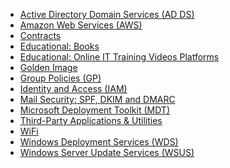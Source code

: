 * [Active Directory Domain Services (AD DS)](https://github.com/MartijnHoekstra2/IT-Handbook-guide/blob/master/Active%20Directory%20Domain%20Services%20(AD%20DS).md)
* [Amazon Web Services (AWS)](https://github.com/MartijnHoekstra2/IT-Handbook-guide/blob/master/Amazon%20Web%20Services%20(AWS).md)
* [Contracts](https://github.com/MartijnHoekstra2/IT-Handbook-guide/blob/master/Contracts.md)
* [Educational: Books](https://github.com/MartijnHoekstra2/IT-Handbook-guide/blob/master/Educational:%20Books.md)
* [Educational: Online IT Training Videos Platforms](https://github.com/MartijnHoekstra2/IT-Handbook-guide/blob/master/Educational:%20Online%20IT%20Training%20Videos%20Platforms.md)
* [Golden Image](https://github.com/MartijnHoekstra2/IT-Handbook-guide/blob/master/Golden%20Image.md)
* [Group Policies (GP)](https://github.com/MartijnHoekstra2/IT-Handbook-guide/blob/master/Group%20Policies%20(GP).md)
* [Identity and Access (IAM)](https://github.com/MartijnHoekstra2/IT-Handbook-guide/blob/master/Identity%20and%20Access%20(IAM).md)
* [Mail Security: SPF, DKIM and DMARC](https://github.com/MartijnHoekstra2/IT-Handbook-guide/blob/master/Mail%20Security:%20SPF%2C%20DKIM%20and%20DMARC.md)
* [Microsoft Deployment Toolkit (MDT)](https://github.com/MartijnHoekstra2/IT-Handbook-guide/blob/master/Microsoft%20Deployment%20Toolkit%20(MDT).md)
* [Third-Party Applications & Utilities](https://github.com/MartijnHoekstra2/IT-Handbook-guide/blob/master/Third-Party%20Applications%20%26%20Utilities.md)
* [WiFi](https://github.com/MartijnHoekstra2/IT-Handbook-guide/blob/master/WiFi.md)
* [Windows Deployment Services (WDS)](https://github.com/MartijnHoekstra2/IT-Handbook-guide/blob/master/Windows%20Deployment%20Services%20(WDS).md)
* [Windows Server Update Services (WSUS)](https://github.com/MartijnHoekstra2/IT-Handbook-guide/blob/master/Windows%20Server%20Update%20Services%20(WSUS).md)
